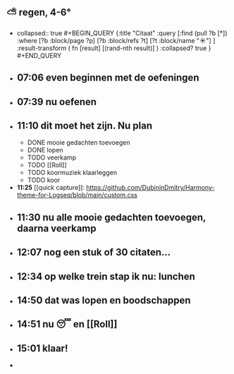 ## ⛅ regen, 4-6°
- collapsed:: true
  #+BEGIN_QUERY 
  {:title "Citaat"
   :query [:find (pull ?b [*])
     :where 
       [?b :block/page ?p]
       [?b :block/refs ?t]
       [?t :block/name "☀️"]
   ]
   :result-transform ( fn [result] [(rand-nth result)] )
   :collapsed? true
  }
  #+END_QUERY
- ## 07:06 even beginnen met de oefeningen
- ## 07:39  nu oefenen
- ## 11:10 dit moet het zijn. Nu plan
	- DONE mooie gedachten toevoegen
	- DONE lopen
	- TODO veerkamp
	- TODO [[Roll]]
	- TODO koormuziek klaarleggen
	- TODO koor
- **11:25** [[quick capture]]:  https://github.com/DubininDmitry/Harmony-theme-for-Logseq/blob/main/custom.css
- ## 11:30 nu alle mooie gedachten toevoegen, daarna veerkamp
- ## 12:07  nog een stuk of 30 citaten...
- ## 12:34 op welke trein stap ik nu: lunchen
- ## 14:50 dat was lopen en boodschappen
- ## 14:51  nu 😴 en [[Roll]]
- ## 15:01 klaar!
-